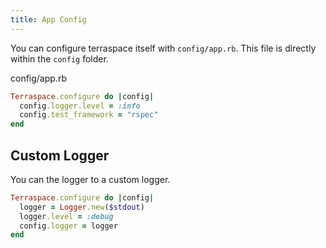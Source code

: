 ```yaml
---
title: App Config
---
```


You can configure terraspace itself with `config/app.rb`. This file is directly within the `config` folder.

config/app.rb

```ruby
Terraspace.configure do |config|
  config.logger.level = :info
  config.test_framework = "rspec"
end
```

## Custom Logger

You can the logger to a custom logger.

```ruby
Terraspace.configure do |config|
  logger = Logger.new($stdout)
  logger.level = :debug
  config.logger = logger
end
```
